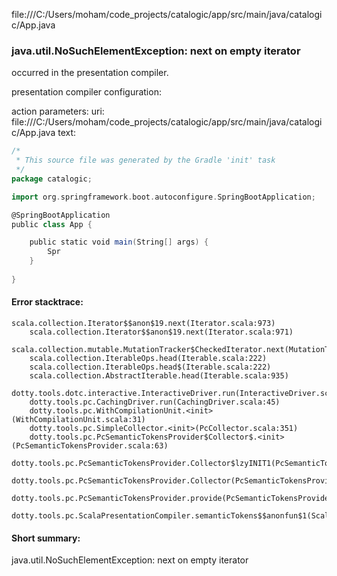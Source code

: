 file:///C:/Users/moham/code_projects/catalogic/app/src/main/java/catalogic/App.java
### java.util.NoSuchElementException: next on empty iterator

occurred in the presentation compiler.

presentation compiler configuration:


action parameters:
uri: file:///C:/Users/moham/code_projects/catalogic/app/src/main/java/catalogic/App.java
text:
```scala
/*
 * This source file was generated by the Gradle 'init' task
 */
package catalogic;

import org.springframework.boot.autoconfigure.SpringBootApplication;

@SpringBootApplication
public class App {

    public static void main(String[] args) {
        Spr
    }
    
}

```



#### Error stacktrace:

```
scala.collection.Iterator$$anon$19.next(Iterator.scala:973)
	scala.collection.Iterator$$anon$19.next(Iterator.scala:971)
	scala.collection.mutable.MutationTracker$CheckedIterator.next(MutationTracker.scala:76)
	scala.collection.IterableOps.head(Iterable.scala:222)
	scala.collection.IterableOps.head$(Iterable.scala:222)
	scala.collection.AbstractIterable.head(Iterable.scala:935)
	dotty.tools.dotc.interactive.InteractiveDriver.run(InteractiveDriver.scala:164)
	dotty.tools.pc.CachingDriver.run(CachingDriver.scala:45)
	dotty.tools.pc.WithCompilationUnit.<init>(WithCompilationUnit.scala:31)
	dotty.tools.pc.SimpleCollector.<init>(PcCollector.scala:351)
	dotty.tools.pc.PcSemanticTokensProvider$Collector$.<init>(PcSemanticTokensProvider.scala:63)
	dotty.tools.pc.PcSemanticTokensProvider.Collector$lzyINIT1(PcSemanticTokensProvider.scala:63)
	dotty.tools.pc.PcSemanticTokensProvider.Collector(PcSemanticTokensProvider.scala:63)
	dotty.tools.pc.PcSemanticTokensProvider.provide(PcSemanticTokensProvider.scala:88)
	dotty.tools.pc.ScalaPresentationCompiler.semanticTokens$$anonfun$1(ScalaPresentationCompiler.scala:111)
```
#### Short summary: 

java.util.NoSuchElementException: next on empty iterator